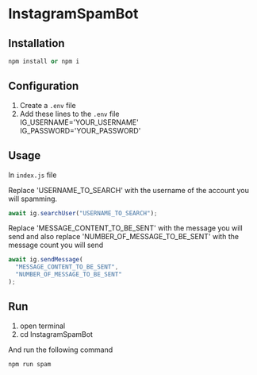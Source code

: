 # InstagramSpamBot

## Installation

```cpp
npm install or npm i
```

## Configuration

1. Create a `.env` file
2. Add these lines to the `.env` file  
   IG_USERNAME='YOUR_USERNAME'<br>
   IG_PASSWORD='YOUR_PASSWORD'

## Usage

In `index.js` file

Replace 'USERNAME_TO_SEARCH' with the username of the account you will spamming.

```js
await ig.searchUser("USERNAME_TO_SEARCH");
```

Replace 'MESSAGE_CONTENT_TO_BE_SENT' with the message you will send and also replace 'NUMBER_OF_MESSAGE_TO_BE_SENT' with the message count you will send

```js
await ig.sendMessage(
  "MESSAGE_CONTENT_TO_BE_SENT",
  "NUMBER_OF_MESSAGE_TO_BE_SENT"
);
```

## Run

1. open terminal
2. cd InstagramSpamBot

And run the following command

```
npm run spam
```
